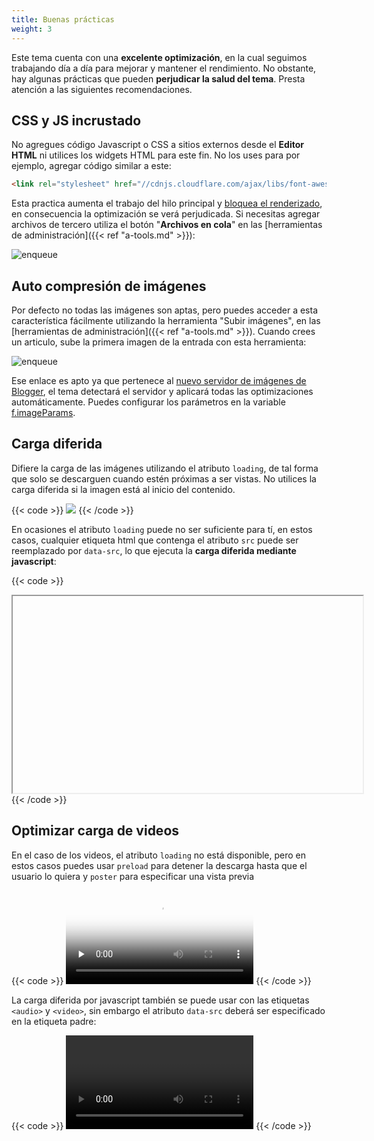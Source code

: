 ```yaml
---
title: Buenas prácticas
weight: 3
---
```


Este tema cuenta con una **excelente optimización**, en la cual seguimos trabajando día a día para mejorar y mantener el rendimiento. No obstante, hay algunas prácticas que pueden **perjudicar la salud del tema**. Presta atención a las siguientes recomendaciones.


## CSS y JS incrustado

No agregues código Javascript o CSS a sitios externos desde el **Editor HTML** ni utilices los widgets HTML para este fin. No los uses para por ejemplo, agregar código similar a este:

```html
<link rel="stylesheet" href="//cdnjs.cloudflare.com/ajax/libs/font-awesome/6.2.1/css/all.min.css"/>
```

Esta practica aumenta el trabajo del hilo principal y [bloquea el renderizado](https://web.dev/render-blocking-resources/), en consecuencia la optimización se verá perjudicada. Si necesitas agregar archivos de tercero utiliza el botón "**Archivos en cola**" en las [herramientas de administración]({{< ref "a-tools.md" >}}):


![enqueue](/images/enqueue.png)


## Auto compresión de imágenes

Por defecto no todas las imágenes son aptas, pero puedes acceder a esta característica fácilmente utilizando la herramienta "Subir imágenes", en las [herramientas de administración]({{< ref "a-tools.md" >}}). Cuando crees un articulo, sube la primera imagen de la entrada con esta herramienta:

![enqueue](/images/upload-images.png)

Ese enlace es apto ya que pertenece al [nuevo servidor de imágenes de Blogger](https://www.zkreations.com/2022/11/parametros-de-imagenes-de-blogger.html#introducci%C3%B3n), el tema detectará el servidor y aplicará todas las optimizaciones automáticamente. Puedes configurar los parámetros en la variable [f.imageParams](f-image-params.md).


## Carga diferida

Difiere la carga de las imágenes utilizando el atributo `loading`, de tal forma que solo se descarguen cuando estén próximas a ser vistas. No utilices la carga diferida si la imagen está al inicio del contenido.

{{< code >}}
<img loading="lazy" src="example.png"/>
{{< /code >}}

En ocasiones el atributo `loading` puede no ser suficiente para tí, en estos casos, cualquier etiqueta html que contenga el atributo `src` puede ser reemplazado por `data-src`, lo que ejecuta la **carga diferida mediante javascript**:

{{< code >}}
<iframe data-src="example.com" width="560" height="315"></iframe>
{{< /code >}}


## Optimizar carga de videos

En el caso de los videos, el atributo `loading` no está disponible, pero en estos casos puedes usar `preload` para detener la descarga hasta que el usuario lo quiera y `poster` para especificar una vista previa

{{< code >}}
<video controls preload="none" poster="poster.png">
  <source src="video.mp4" type="video/mp4">
</video>
{{< /code >}}

La carga diferida por javascript también se puede usar con las etiquetas `<audio>` y `<video>`, sin embargo el atributo `data-src` deberá ser especificado en la etiqueta padre:

{{< code >}}
<video data-src="video.mp4" type="video/mp4" controls></video>
{{< /code >}}